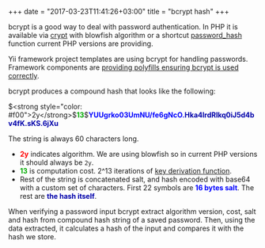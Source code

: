 +++
date = "2017-03-23T11:41:26+03:00"
title = "bcrypt hash"
+++

bcrypt is a good way to deal with password authentication. In PHP it is available via
[crypt](https://secure.php.net/manual/en/function.crypt.php) with blowfish algorithm or a shortcut
[password_hash](https://secure.php.net/manual/en/function.password-hash.php) function current PHP versions are providing.

Yii framework project templates are using bcrypt for handling passwords. Framework components
are [providing polyfills ensuring bcrypt is used correctly](http://www.yiiframework.com/doc-2.0/yii-base-security.html#generatePasswordHash()-detail).
 
bcrypt produces a compound hash that looks like the following:

$<strong style="color: #f00">2y</strong>$<strong style="color: #0a0">13</strong>$<strong style="color: #00f">YUUgrko03UmNU/fe6gNcO.</strong><strong style="color: #00a">Hka4lrdRlkq0iJ5d4bv4fK.sKS.6jXu</strong>

The string is always 60 characters long.

- <strong style="color: #f00">2y</strong> indicates algorithm. We are using blowfish so in current PHP versions it should
  always be `2y`.
- <strong style="color: #0a0">13</strong> is computation cost. 2^13 iterations of [key derivation function](https://en.wikipedia.org/wiki/Key_derivation_function).
- Rest of the string is concatenated salt, and hash encoded with base64 with a custom set of characters.
  First 22 symbols are <strong style="color: #00f">16 bytes salt</strong>. The rest are <strong style="color: #00a">the hash itself</strong>.

When verifying a password input bcrypt extract algorithm version, cost, salt and hash from compound hash string of
a saved password. Then, using the data extracted, it calculates a hash of the input and compares it with the hash
we store.
